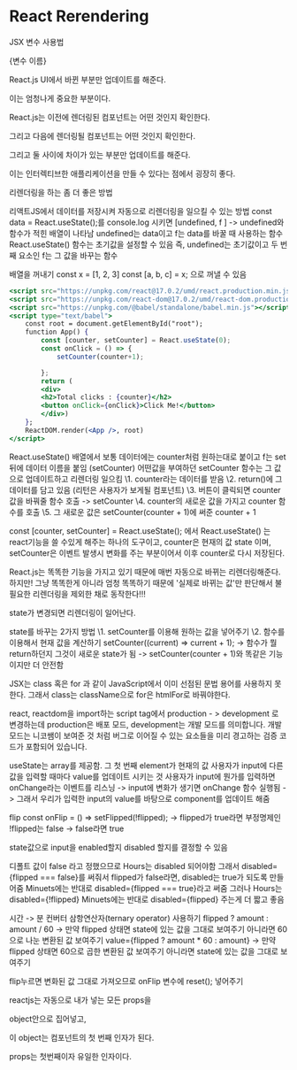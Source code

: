 # React Rerendering

JSX 변수 사용법

{변수 이름}



React.js UI에서 바뀐 부분만 업데이트를 해준다.

이는 엄청나게 중요한 부분이다.

React.js는 이전에 렌더링된 컴포넌트는 어떤 것인지 확인한다.

그리고 다음에 렌더링될 컴포넌트는 어떤 것인지 확인한다.

그리고 둘 사이에 차이가 있는 부분만 업데이트를 해준다.

이는 인터렉티브한 애플리케이션을 만들 수 있다는 점에서 굉장히 좋다.



리렌더링을 하는 좀 더 좋은 방법

리액트JS에서 데이터를 저장시켜 자동으로 리렌더링을 일으킬 수 있는 방법
const data = React.useState();를 console.log 시키면
[undefined, f ] -> undefined와 함수가 적힌 배열이 나타남
undefined는 data이고 f는 data를 바꿀 때 사용하는 함수
React.useState() 함수는 초기값을 설정할 수 있음
즉, undefined는 초기값이고 두 번째 요소인 f는 그 값을 바꾸는 함수

배열을 꺼내기
const x = [1, 2, 3]
const [a, b, c] = x;
으로 꺼낼 수 있음

```jsx
<script src="https://unpkg.com/react@17.0.2/umd/react.production.min.js"></script>
<script src="https://unpkg.com/react-dom@17.0.2/umd/react-dom.production.min.js"></script>
<script src="https://unpkg.com/@babel/standalone/babel.min.js"></script>
<script type="text/babel">
    const root = document.getElementById("root");
    function App() {
        const [counter, setCounter] = React.useState(0);
        const onClick = () => {
            setCounter(counter+1);

        };
        return (
        <div>
        <h2>Total clicks : {counter}</h2>
        <button onClick={onClick}>Click Me!</button>
        </div>)
    };
    ReactDOM.render(<App />, root)
</script>
```



React.useState() 배열에서
보통 데이터에는 counter처럼 원하는대로 붙이고
f는 set 뒤에 데이터 이름을 붙임 (setCounter)
어떤값을 부여하던 setCounter 함수는 그 값으로 업데이트하고 리렌더링 일으킴
\1. counter라는 데이터를 받음
\2. return()에 그 데이터를 담고 있음 (리턴은 사용자가 보게될 컴포넌트)
\3. 버튼이 클릭되면 counter값을 바꿔줄 함수 호출 -> setCounter
\4. counter의 새로운 값을 가지고 counter 함수를 호출
\5. 그 새로운 값은 setCounter(counter + 1)에 써준 counter + 1

const [counter, setCounter] = React.useState(); 에서
React.useState() 는 react기능을 쓸 수있게 해주는 하나의 도구이고,
counter은 현재의 값 state 이며,
setCounter은 이벤트 발생시 변화를 주는 부분이어서 이후 counter로 다시 저장된다.

React.js는 똑똑한 기능을 가지고 있기 때문에 매번 자동으로 바뀌는 리렌더링해준다.
하지만! 그냥 똑똑한게 아니라 엄청 똑똑하기 때문에 '실제로 바뀌는 값'만 판단해서 불필요한 리렌더링을 제외한 채로 동작한다!!!



state가 변경되면 리렌더링이 일어난다.

state를 바꾸는 2가지 방법
\1. setCounter를 이용해 원하는 값을 넣어주기
\2. 함수를 이용해서 현재 값을 계산하기
setCounter((current) => current + 1);
-> 함수가 뭘 return하던지 그것이 새로운 state가 됨
-> setCounter(counter + 1)와 똑같은 기능이지만 더 안전함



JSX는 class 혹은 for 과 같이 JavaScript에서 이미 선점된 문법 용어를 사용하지 못한다.
그래서 class는 className으로 for은 htmlFor로 바꿔야한다.



react, reactdom을 import하는 script tag에서
production - > development 로 변경하는데
production은 배포 모드, development는 개발 모드를 의미합니다.
개발모드는 니코쌤이 보여준 것 처럼 버그로 이어질 수 있는 요소들을 미리 경고하는 검증 코드가 포함되어 있습니다.



useState는 array를 제공함. 그 첫 번째 element가 현재의 값
사용자가 input에 다른 값을 입력할 때마다 value를 업데이트 시키는 것
사용자가 input에 뭔가를 입력하면 onChange라는 이벤트를 리스닝
-> input에 변화가 생기면 onChange 함수 실행됨
-> 그래서 우리가 입력한 input의 value를 바탕으로 component를 업데이트 해줌



flip
const onFlip = () => setFlipped(!flipped);
-> flipped가 true라면 부정명제인 !flipped는 false
-> false라면 true

state값으로 input을 enabled할지 disabled 할지를 결정할 수 있음

디폴트 값이 false 라고 정했으므로 Hours는 disabled 되어야함
그래서 disabled={flipped === false}를 써줘서
flipped가 false라면, disabled는 true가 되도록 만들어줌
Minuets에는 반대로
disabled={flipped === true}라고 써줌
그러나
Hours는
disabled={!flipped}
Minuets에는 반대로
disabled={flipped}
주는게 더 짧고 좋음

시간 -> 분 컨버터
삼항연산자(ternary operator) 사용하기
flipped ? amount : amount / 60
-> 만약 flipped 상태면 state에 있는 값을 그대로 보여주기
아니라면 60으로 나눈 변환된 값 보여주기
value={flipped ? amount * 60 : amount}
-> 만약 flipped 상태면 60으로 곱한 변환된 값 보여주기
아니라면 state에 있는 값을 그대로 보여주기

flip누르면 변화된 값 그대로 가져오므로
onFlip 변수에 reset(); 넣어주기



reactjs는 자동으로 내가 넣는 모든 props을 

object안으로 집어넣고,

이 object는 컴포넌트의 첫 번째 인자가 된다. 

props는 첫번째이자 유일한 인자이다. 

